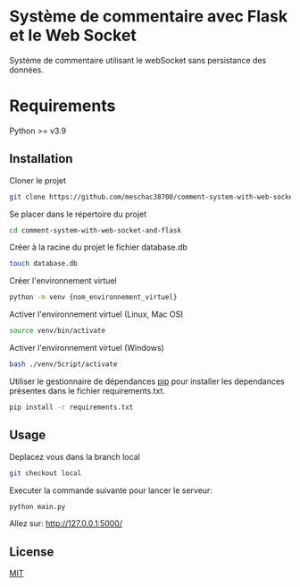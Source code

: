 # Système de commentaire avec Flask et le Web Socket

Système de commentaire utilisant le webSocket sans persistance des données.

# Requirements

Python >= v3.9

## Installation

Cloner le projet

```bash
git clone https://github.com/meschac38700/comment-system-with-web-socket-and-flask.git
```

Se placer dans le répertoire du projet

```bash
cd comment-system-with-web-socket-and-flask
```

Créer à la racine du projet le fichier database.db

```bash
touch database.db
```

Créer l'environnement virtuel

```bash
python -m venv {nom_environnement_virtuel}
```

Activer l'environnement virtuel (Linux, Mac OS)

```bash
source venv/bin/activate
```

Activer l'environnement virtuel (Windows)

```bash
bash ./venv/Script/activate
```

Utiliser le gestionnaire de dépendances [pip](https://pip.pypa.io/en/stable/) pour installer les dependances présentes dans le fichier requirements.txt.

```bash
pip install -r requirements.txt
```

## Usage

Deplacez vous dans la branch local

```bash
git checkout local
```

Executer la commande suivante pour lancer le serveur:

```bash
python main.py
```

Allez sur: http://127.0.0.1:5000/

## License

[MIT](https://choosealicense.com/licenses/mit/)
